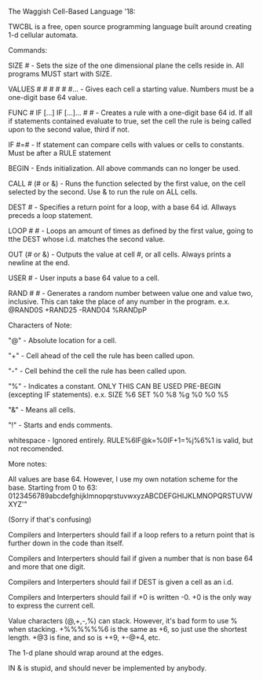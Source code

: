 The Waggish Cell-Based Language '18:

TWCBL is a free, open source programming language built around creating 1-d cellular automata.

Commands:

SIZE #                            -  Sets the size of the one dimensional plane the cells reside in. All programs MUST start with SIZE.

VALUES # # # # # #...             -  Gives each cell a starting value. Numbers must be a one-digit base 64 value.

FUNC # IF [...] IF [...]... # #   -  Creates a rule with a one-digit base 64 id. If all if statements contained evaluate to true, set the cell the rule is being called upon to the second value, third if not.

IF #=#                            -  If statement can compare cells with values or cells to constants. Must be after a RULE statement

BEGIN                             -  Ends initialization. All above commands can no longer be used.

CALL # (# or &)                   -  Runs the function selected by the first value, on the cell selected by the second. Use & to run the rule on ALL cells.

DEST #                            -  Specifies a return point for a loop, with a base 64 id. Allways preceds a loop statement.

LOOP # #                          -  Loops an amount of times as defined by the first value, going to tthe DEST whose i.d. matches the second value.

OUT (# or &)                      -  Outputs the value at cell #, or all cells. Always prints a newline at the end.

USER #                            -  User inputs a base 64 value to a cell.

RAND # #                          -  Generates a random number between value one and value two, inclusive. This can take the place of any number in the  program. e.x. @RAND0S +RAND25 -RAND04 %RANDpP

Characters of Note:

"@"                               -  Absolute location for a cell.

"+"                               -  Cell ahead of the cell the rule has been called upon.

"-"                               -  Cell behind the cell the rule has been called upon.

"%"                               -  Indicates a constant. ONLY THIS CAN BE USED PRE-BEGIN (excepting IF statements). e.x. SIZE %6 SET %0 %8 %g %0 %0 %5

"&"                               -  Means all cells.

"!"                               -  Starts and ends comments.

whitespace                        -  Ignored entirely. RULE%6IF@k=%0IF+1=%j%6%1 is valid, but not recomended.

More notes:

All values are base 64. However, I use my own notation scheme for the base. Starting from 0 to 63: 0123456789abcdefghijklmnopqrstuvwxyzABCDEFGHIJKLMNOPQRSTUVWXYZ'"

(Sorry if that's confusing)

Compilers and Interperters should fail if a loop refers to a return point that is further down in the code than itself.

Compilers and Interperters should fail if given a number that is non base 64 and more that one digit.

Compilers and Interperters should fail if DEST is given a cell as an i.d.

Compilers and Interperters should fail if +0 is written -0. +0 is the only way to express the current cell.

Value characters (@,+,-,%) can stack. However, it's bad form to use % when stacking. +%%%%%%6 is the same as +6, so just use the shortest length. +@3 is fine, and so is ++9, +-@+4, etc.

The 1-d plane should wrap around at the edges.

IN & is stupid, and should never be implemented by anybody.
